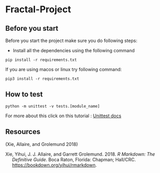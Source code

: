 # Fractal-Project

## Before you start

Before you start the project make sure you do following steps:
* Install all the dependencies using the following  command
```
pip install -r requirements.txt
```
If you are using macos or linux try following command:
```
pip3 install -r requirements.txt
```
## How to test
```
python -m unittest -v tests.[module_name]
```
For more about this click on this tutorial : [Unittest docs](https://docs.python.org/3/library/unittest.html)


## Resources
(Xie, Allaire, and Grolemund 2018)

<div id="refs" class="references csl-bib-body hanging-indent">

<div id="ref-xie2018" class="csl-entry">

Xie, Yihui, J. J. Allaire, and Garrett Grolemund. 2018. *R Markdown: The
Definitive Guide*. Boca Raton, Florida: Chapman; Hall/CRC.
<https://bookdown.org/yihui/rmarkdown>.

</div>

</div>